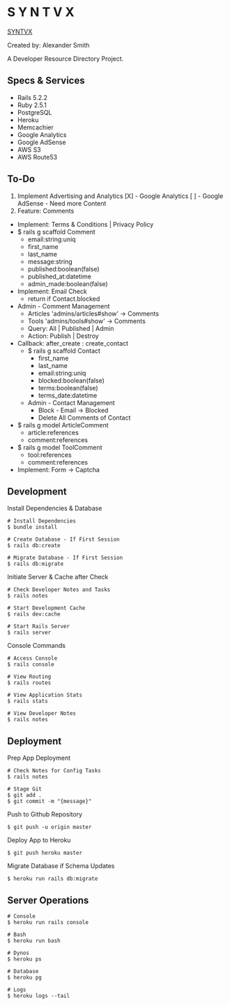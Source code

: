 # S Y N T V X

[SYNTVX](http://www.syntvx.com)

Created by: Alexander Smith

A Developer Resource Directory Project.

## Specs & Services

* Rails 5.2.2
* Ruby 2.5.1
* PostgreSQL
* Heroku
* Memcachier
* Google Analytics
* Google AdSense
* AWS S3
* AWS Route53

## To-Do

1. Implement Advertising and Analytics
    [X] - Google Analytics
    [ ] - Google AdSense - Need more Content
2. Feature: Comments
  * Implement: Terms & Conditions | Privacy Policy
  * $ rails g scaffold Comment
    * email:string:uniq
    * first_name
    * last_name
    * message:string
    * published:boolean(false)
    * published_at:datetime
    * admin_made:boolean(false)
  * Implement: Email Check
    * return if Contact.blocked
  * Admin - Comment Management
    * Articles 'admins/articles#show' -> Comments
    * Tools 'admins/tools#show' -> Comments
    * Query: All | Published | Admin
    * Action: Publish | Destroy
  * Callback: after_create : create_contact
    * $ rails g scaffold Contact
      * first_name
      * last_name
      * email:string:uniq
      * blocked:boolean(false)
      * terms:boolean(false)
      * terms_date:datetime
    * Admin - Contact Management
      * Block - Email -> Blocked
      * Delete All Comments of Contact
  * $ rails g model ArticleComment
    * article:references
    * comment:references
  * $ rails g model ToolComment
    * tool:references
    * comment:references
  * Implement: Form -> Captcha

## Development

Install Dependencies & Database

```
# Install Dependencies
$ bundle install

# Create Database - If First Session
$ rails db:create

# Migrate Database - If First Session
$ rails db:migrate
```

Initiate Server & Cache after Check

```
# Check Developer Notes and Tasks
$ rails notes

# Start Development Cache
$ rails dev:cache

# Start Rails Server
$ rails server
```

Console Commands

```
# Access Console
$ rails console

# View Routing
$ rails routes

# View Application Stats
$ rails stats

# View Developer Notes
$ rails notes
```

## Deployment

Prep App Deployment

```
# Check Notes for Config Tasks
$ rails notes

# Stage Git
$ git add .
$ git commit -m "{message}"
```

Push to Github Repository

```
$ git push -u origin master
```

Deploy App to Heroku

```
$ git push heroku master
```

Migrate Database if Schema Updates

```
$ heroku run rails db:migrate
```

## Server Operations

```
# Console
$ heroku run rails console

# Bash
$ heroku run bash

# Dynos
$ heroku ps

# Database
$ heroku pg

# Logs
$ heroku logs --tail
```
